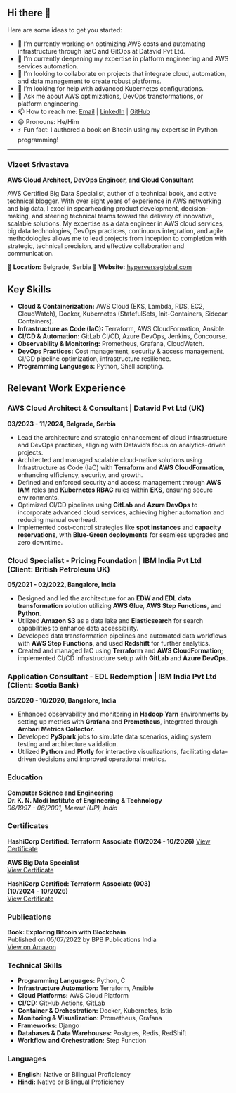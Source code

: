 ## Hi there 👋

<!--
**hyperverseglobalconsulting/hyperverseglobalconsulting** is a ✨ _special_ ✨ repository because its `README.md` (this file) appears on your GitHub profile.
-->

Here are some ideas to get you started:

- 🔭 I’m currently working on optimizing AWS costs and automating infrastructure through IaaC and GitOps at Datavid Pvt Ltd.
- 🌱 I’m currently deepening my expertise in platform engineering and AWS services automation.
- 👯 I’m looking to collaborate on projects that integrate cloud, automation, and data management to create robust platforms.
- 🤔 I’m looking for help with advanced Kubernetes configurations.
- 💬 Ask me about AWS optimizations, DevOps transformations, or platform engineering.
- 📫 How to reach me: [Email](mailto:vizeet@gmail.com) | [LinkedIn](https://linkedin.com/in/vizeet-srivastava) | [GitHub](https://github.com/hyperverseglobalconsulting)
- 😄 Pronouns: He/Him
- ⚡ Fun fact: I authored a book on Bitcoin using my expertise in Python programming!

---

### Vizeet Srivastava
**AWS Cloud Architect, DevOps Engineer, and Cloud Consultant**

AWS Certified Big Data Specialist, author of a technical book, and active technical blogger. With over eight years of experience in AWS networking and big data, I excel in spearheading product development,
decision-making, and steering technical teams toward the delivery of innovative, scalable solutions. My expertise as a data engineer in AWS cloud services, big data technologies, DevOps practices, continuous integration, and agile methodologies allows me to lead projects from inception to completion with strategic, technical precision, and effective collaboration and communication.

📍 **Location:** Belgrade, Serbia 
🔗 **Website:** [hyperverseglobal.com](https://hyperverseglobal.com/)  

## Key Skills

- **Cloud & Containerization:** AWS Cloud (EKS, Lambda, RDS, EC2, CloudWatch), Docker, Kubernetes (StatefulSets, Init-Containers, Sidecar Containers).
- **Infrastructure as Code (IaC):** Terraform, AWS CloudFormation, Ansible.
- **CI/CD & Automation:** GitLab CI/CD, Azure DevOps, Jenkins, Concourse.
- **Observability & Monitoring:** Prometheus, Grafana, CloudWatch.
- **DevOps Practices:** Cost management, security & access management, CI/CD pipeline optimization, infrastructure resilience.
- **Programming Languages:** Python, Shell scripting.

## Relevant Work Experience

### AWS Cloud Architect & Consultant | Datavid Pvt Ltd (UK)
**03/2023 - 11/2024, Belgrade, Serbia**

- Lead the architecture and strategic enhancement of cloud infrastructure and DevOps practices, aligning with Datavid’s focus on analytics-driven projects.
- Architected and managed scalable cloud-native solutions using Infrastructure as Code (IaC) with **Terraform** and **AWS CloudFormation**, enhancing efficiency, security, and growth.
- Defined and enforced security and access management through **AWS IAM** roles and **Kubernetes RBAC** rules within **EKS**, ensuring secure environments.
- Optimized CI/CD pipelines using **GitLab** and **Azure DevOps** to incorporate advanced cloud services, achieving higher automation and reducing manual overhead.
- Implemented cost-control strategies like **spot instances** and **capacity reservations**, with **Blue-Green deployments** for seamless upgrades and zero downtime.

### Cloud Specialist - Pricing Foundation | IBM India Pvt Ltd (Client: British Petroleum UK)
**05/2021 - 02/2022, Bangalore, India**

- Designed and led the architecture for an **EDW and EDL data transformation** solution utilizing **AWS Glue**, **AWS Step Functions**, and **Python**.
- Utilized **Amazon S3** as a data lake and **Elasticsearch** for search capabilities to enhance data accessibility.
- Developed data transformation pipelines and automated data workflows with **AWS Step Functions**, and used **Redshift** for further analytics.
- Created and managed IaC using **Terraform** and **AWS CloudFormation**; implemented CI/CD infrastructure setup with **GitLab** and **Azure DevOps**.

### Application Consultant - EDL Redemption | IBM India Pvt Ltd (Client: Scotia Bank)
**05/2020 - 10/2020, Bangalore, India**

- Enhanced observability and monitoring in **Hadoop Yarn** environments by setting up metrics with **Grafana** and **Prometheus**, integrated through **Ambari Metrics Collector**.
- Developed **PySpark** jobs to simulate data scenarios, aiding system testing and architecture validation.
- Utilized **Python** and **Plotly** for interactive visualizations, facilitating data-driven decisions and improved operational metrics.

### Education
**Computer Science and Engineering**  
**Dr. K. N. Modi Institute of Engineering & Technology**  
_06/1997 - 06/2001, Meerut (UP), India_

### Certificates
**HashiCorp Certified: Terraform Associate** 
**(10/2024 - 10/2026)** 
[View Certificate](https://www.credly.com/badges/05d8c10c-283d-42c8-84f3-1c1cbcba3769/public_url)

**AWS Big Data Specialist**  
[View Certificate](https://www.credly.com/badges/41b0129d-5d0a-490d-931fcd9b90e5a411/public_url)

**HashiCorp Certified: Terraform Associate (003)**  
**(10/2024 - 10/2026)**  
[View Certificate](https://www.credly.com/badges/e87b2217-09a5-4456-8877-bbaad4c63e6f/public_url)

### Publications
**Book: Exploring Bitcoin with Blockchain**  
Published on 05/07/2022 by BPB Publications India  
[View on Amazon](https://www.amazon.com/Exploring-Bitcoin-Blockchain-Transaction-Prevention-ebook/dp/B0B4SR39TY)

### Technical Skills
- **Programming Languages:** Python, C
- **Infrastructure Automation:** Terraform, Ansible
- **Cloud Platforms:** AWS Cloud Platform
- **CI/CD:** GitHub Actions, GitLab
- **Container & Orchestration:** Docker, Kubernetes, Istio
- **Monitoring & Visualization:** Prometheus, Grafana
- **Frameworks:** Django
- **Databases & Data Warehouses:** Postgres, Redis, RedShift
- **Workflow and Orchestration:** Step Function

### Languages
- **English:** Native or Bilingual Proficiency
- **Hindi:** Native or Bilingual Proficiency

